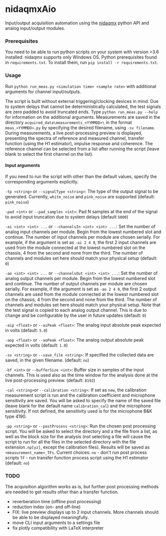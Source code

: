 # nidaqmxAio 

Input/output acquisition automation using the [nidaqmx](https://github.com/ni/nidaqmx-python) python API and analog input/output modules.

### Prerequisites

You need to be able to run python scripts on your system with version >3.6 installed. nidaqmx supports only Windows OS.
Python prerequisites found in `requirements.txt`. To install them, run `pip install -r requirements.txt`.

### Usage

Run `python run_meas.py <simulation time> <sample rate>` with additional arguments for channel input/outputs. 

The script is built without external triggering/clocking devices in mind. Due to system delays that cannot be deterministically calculated, the test signals are zero padded to avoid truncated ends. Type `python run_meas.py --help` for information on the additional arguments. Measurements are saved in the directory `acquired_data\measurements_<YYMMDD>\` in the format `meas_<YYMMDD>.py` by specifying the desired filename, using `-sv filename`. During measurements, a live post-processing preview is displayed, presenting the spectra of reference and measured channel, transfer function (using the H1 estimator), impulse response and coherence. The reference channel can be selected from a list after running the script (leave blank to select the first channel on the list).

#### Input arguments

If you need to run the script with other than the default values, specify the corresponding arguments explicitly.

`-tp <string>` or `--signalType <string>`:
The type of the output signal to be generated. Currently, `white_noise` and `pink_noise` are supported (default: `pink_noise`)

`-pad <int>` or `--pad_samples <int>`:
Pad N samples at the end of the signal to avoid input truncation due to system delays (default `5000`)

`-ai <int> <int> ...` or `--channelsIn <int> <int> ...`:
Set the number of analog input channels per module. Begin from the lowest numbered slot and continue. The number of input channels per module are chosen serially. For example, if the argument is set as `-ai 2 4 0`, the first 2 input channels are used from the module connected at the lowest numbered slot on the chassis, 4 from the second and none from the third. The number of channels and modules set here should match your physical setup (default: `0`)

`-ao <int> <int> ...` or `--channelsOut <int> <int> ...`:
Set the number of analog output channels per module. Begin from the lowest numbered slot and continue. The number of output channels per module are chosen serially. For example, if the argument is set as `-ao 2 4 0`, the first 2 output channels are used from the module connected at the lowest numbered slot on the chassis, 4 from the second and none from the third. The number of channels and modules set here should match your physical setup. Note that the test signal is copied to each analog output channel. This is due to change and be configurable by the user in future updates (default: `0`)

`-aip <float>` or `--aiPeak <float>`:
The analog input absolute peak expected in volts (default: `5.0`)

`-aop <float>` or `--aoPeak <float>`:
The analog output absolute peak expected in volts (default: `1.0`)

`-sv <string>` or `--save_file <string>`:
If specified the collected data are saved, in the given filename.  (default: `no`)

`-bf <int>` or `--bufferSize <int>`:
Buffer size in samples of the input channels. This is used also as the time window for the analysis done at the live post-processing preview. (default: `8192`)

`-cal <string>`or `--calibration <string>`:
If set as `new`, the calibration measurement script is run and the calibration coefficient and microphone sensitivity are saved. You will be asked to specify the name of the saved file (leave blank for the default name `calibration_cal`) and the microphone sensitivity. If not defined, the sensitivity used is for the microphone B&K type 4190.

`-pp <string>` or `--postProcess <string>`:
Run the chosen post processing script. You will be asked to select the directory and a the file from a list, as well as the block size for the analysis (not selecting a file will cause the script to run for all the files in the selected directory with the file extension`.np[yz]`, except the calibration files). Results will be saved as `<measurement_name>_TFs`. Current choices:
`no` - don't run post process scripts
`TF` - run transfer function process script using the H1 estimator (default: `no`)


### TODO
The acquisition algorithm works as is, but further post processing methods are needed to get results other than a transfer function.

* reverberation time (offline post processing)
* reduction index (on- and off-line)
* FIX: live preview displays up to 2 input channels. More channels should be able to be displayed meaningfully.
* move CLI input arguments to a settings file
* fix plotly compatibility with LaTeX interpreter 
